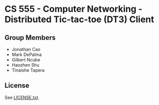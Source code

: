 # CS 555 - Computer Networking - Distributed Tic-tac-toe (DT3) Client

## Group Members

* Jonathan Cao
* Mark DePalma
* Gilbert Ncube
* Haozhen Shu
* Tinaishe Tapera

## License

See [LICENSE.txt](./LICENSE.txt).
